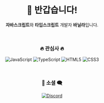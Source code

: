 

<div align="center">
  
<h1>👋 반갑습니다! </h1>
  <p><strong>자바스크립트</strong>와 <strong>타입스크립트</strong> 개발자 <strong>바닐라</strong>입니다.</p>
<br/>

<h3>🔥 관심사 🔥</h3>
  <p>
    <img src="https://img.shields.io/badge/JavaScript-F7DF1E?style=for-the-badge&logo=JavaScript&logoColor=black" alt="JavaScript"/> 
    <img src="https://img.shields.io/badge/TypeScript-3178C6?style=for-the-badge&logo=TypeScript&logoColor=white" alt="TypeScript"/> 
    <img src="https://img.shields.io/badge/HTML5-E34F26?style=for-the-badge&logo=HTML5&logoColor=white" alt="HTML5"/>
    <img src="https://img.shields.io/badge/CSS3-1572B6?style=for-the-badge&logo=CSS3&logoColor=white" alt="CSS3"/>
  </p>
<br/>
<h3>💬 소셜 🗨️</h3>
<p>
  <a href="https://discord.com/users/1053585025074999369">
  <img src="https://img.shields.io/badge/discord-7289da?style=for-the-badge&logo=discord&logoColor=white" alt="Discord"/> 
</a>
</p>
  <span style="font-size: 2px; opacity: 0.1%;">&#169; 2024. Nilla. all rights reserved.</span>
</div>
